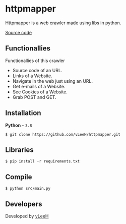 # httpmapper
Httpmapper is a web crawler made using libs in python.

<a href="https://github.com/vLeeH/GeoLocators/blob/main/src/api.py">Source code</a>

## Functionallies
Functionallies of this crawler 
- Source code of an URL.
- Links of a Website.
- Navigate in the web just using an URL.
- Get e-mails of a Website.
- See Cookies of a Website.
- Grab POST and GET.

## Installation
**Python** - `3.8` 
```
$ git clone https://github.com/vLeeH/httpmapper.git 
```

## Libraries
```
$ pip install -r requirements.txt
```

## Compile 
```
$ python src/main.py
```

## Developers 
Developed by <a href="https://github.com/vleeh">vLeeH</a>
